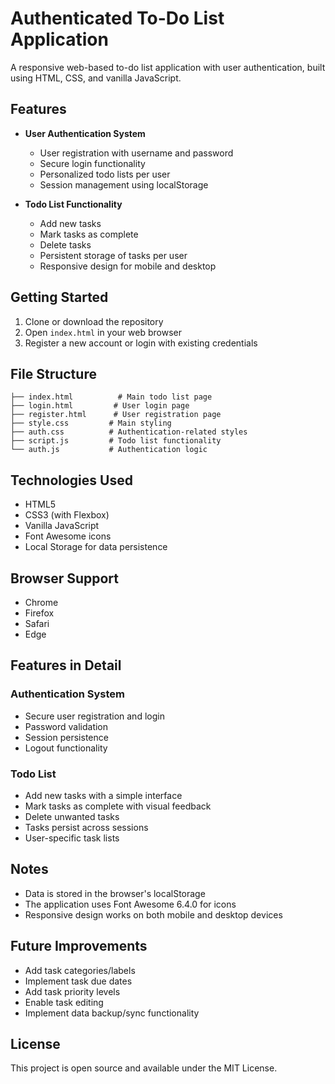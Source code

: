 # Authenticated To-Do List Application

A responsive web-based to-do list application with user authentication, built using HTML, CSS, and vanilla JavaScript.

## Features

- **User Authentication System**
  - User registration with username and password
  - Secure login functionality
  - Personalized todo lists per user
  - Session management using localStorage

- **Todo List Functionality**
  - Add new tasks
  - Mark tasks as complete
  - Delete tasks
  - Persistent storage of tasks per user
  - Responsive design for mobile and desktop

## Getting Started

1. Clone or download the repository
2. Open `index.html` in your web browser
3. Register a new account or login with existing credentials

## File Structure

```
├── index.html          # Main todo list page
├── login.html         # User login page
├── register.html      # User registration page
├── style.css         # Main styling
├── auth.css          # Authentication-related styles
├── script.js         # Todo list functionality
└── auth.js           # Authentication logic
```

## Technologies Used

- HTML5
- CSS3 (with Flexbox)
- Vanilla JavaScript
- Font Awesome icons
- Local Storage for data persistence

## Browser Support

- Chrome
- Firefox
- Safari
- Edge

## Features in Detail

### Authentication System
- Secure user registration and login
- Password validation
- Session persistence
- Logout functionality

### Todo List
- Add new tasks with a simple interface
- Mark tasks as complete with visual feedback
- Delete unwanted tasks
- Tasks persist across sessions
- User-specific task lists

## Notes

- Data is stored in the browser's localStorage
- The application uses Font Awesome 6.4.0 for icons
- Responsive design works on both mobile and desktop devices

## Future Improvements

- Add task categories/labels
- Implement task due dates
- Add task priority levels
- Enable task editing
- Implement data backup/sync functionality

## License

This project is open source and available under the MIT License.
